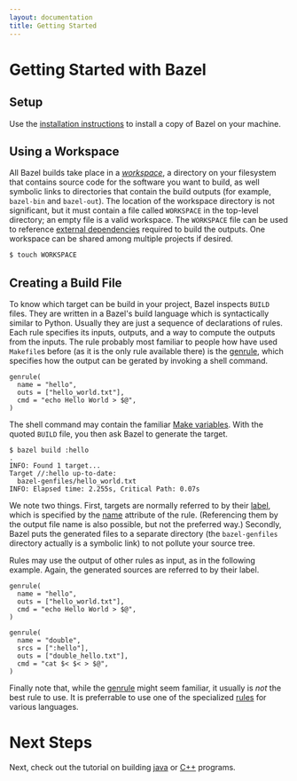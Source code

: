 ```yaml
---
layout: documentation
title: Getting Started
---
```


# Getting Started with Bazel

## Setup

Use the [installation instructions](/docs/install.html) to install a copy of
Bazel on your machine.

## Using a Workspace

All Bazel builds take place in a [_workspace_](/docs/build-ref.html#workspaces),
a directory on your filesystem that contains source code for the software you
want to build, as well symbolic links to directories that contain the build
outputs (for example, `bazel-bin` and `bazel-out`). The location of the
workspace directory is not significant, but it must contain a file called
`WORKSPACE` in the top-level directory; an empty file is a valid workspace.
The `WORKSPACE` file can be used to reference
[external dependencies](/docs/external.html) required to build the outputs.
One workspace can be shared among multiple projects if desired.

```bash
$ touch WORKSPACE
```

## Creating a Build File

To know which target can be build in your project, Bazel inspects `BUILD` files.
They are written in a Bazel's build language which is syntactically similar to
Python. Usually they are just a sequence of declarations of rules. Each rule
specifies its inputs, outputs, and a way to compute the outputs from the inputs.
The rule probably most familiar to people how have used `Makefile`s before (as
it is the only rule available there) is
the [genrule](/docs/be/general.html#genrule), which specifies how the output
can be gerated by invoking a shell command.

```
genrule(
  name = "hello",
  outs = ["hello_world.txt"],
  cmd = "echo Hello World > $@",
)
```

The shell command may contain the familiar
[Make variables](/docs/be/make-variables.html). With the quoted `BUILD` file,
you then ask Bazel to generate the target.

```
$ bazel build :hello
.
INFO: Found 1 target...
Target //:hello up-to-date:
  bazel-genfiles/hello_world.txt
INFO: Elapsed time: 2.255s, Critical Path: 0.07s
```

We note two things. First, targets are normally referred to by their
[label](/docs/build-ref.html#labels), which is specified by the
[name](/docs/be/general.html#genrule.name) attribute of the rule.
(Referencing them by the output file name is also possible, but not
the preferred way.)
Secondly, Bazel puts the generated
files to a separate directory (the `bazel-genfiles` directory actually
is a symbolic link) to not pollute your source tree.

Rules may use the output of other rules as input, as in the following
example. Again, the generated sources are referred to by their label.

```
genrule(
  name = "hello",
  outs = ["hello_world.txt"],
  cmd = "echo Hello World > $@",
)

genrule(
  name = "double",
  srcs = [":hello"],
  outs = ["double_hello.txt"],
  cmd = "cat $< $< > $@",
)
```

Finally note that, while the [genrule](/docs/be/general.html#genrule) might
seem familiar, it usually is _not_ the best rule to use. It is preferrable
to use one of the specialized [rules](/docs/be/overview.html#rules) for
various languages.

# Next Steps

Next, check out the tutorial on building [java](docs/tutorial/java.html)
or [C++](/docs/tutorial/cpp.html) programs.
